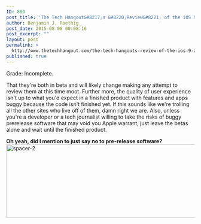 ```yaml
---
ID: 880
post_title: 'The Tech Hangout&#8217;s &#8220;Review&#8221; of the iOS 9 and OS X 10.11 Betas&#8230;.'
author: Benjamin J. Roethig
post_date: 2015-08-08 00:08:16
post_excerpt: ""
layout: post
permalink: >
  http://www.thetechhangout.com/the-tech-hangouts-review-of-the-ios-9-and-os-x-10-11-betas/
published: true
---
```

Grade: Incomplete.


That they're both in beta and will likely change making any attempt to review them at this time moot.  Further more, the quality of user experience isn't up to what you'd expect in a finished product with features and apps buggy because the code isn't finished yet.  If this sounds like we're trolling all the other sites who live off of them, damn right we are.  Also, unless you're a developer or a tech journalist willing to take the risks of buggy prerelease software that may void you Apple warrant, just leave the betas alone and wait until the finished product.

**Oh yeah, did I mention to just say no to pre-release software?**
<a href="http://www.thetechhangout.com/wp-content/uploads/2015/07/spacer-2.jpg"><img src="http://www.thetechhangout.com/wp-content/uploads/2015/07/spacer-2.jpg" alt="spacer-2" width="2548" height="196" class="alignnone size-full wp-image-846" /></a>